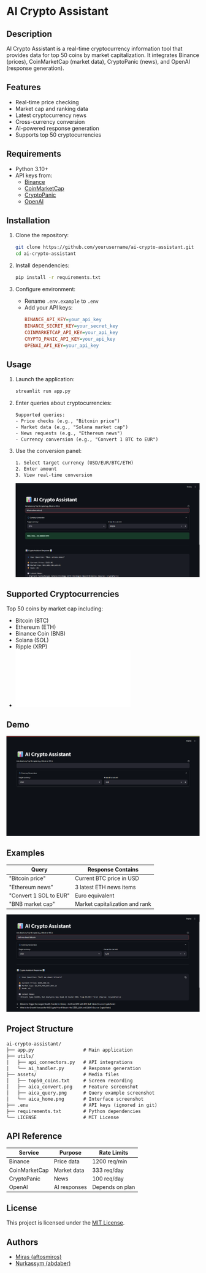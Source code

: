 # AI Crypto Assistant

## Description
AI Crypto Assistant is a real-time cryptocurrency information tool that provides data for top 50 coins by market capitalization. It integrates Binance (prices), CoinMarketCap (market data), CryptoPanic (news), and OpenAI (response generation).

## Features
- Real-time price checking
- Market cap and ranking data
- Latest cryptocurrency news
- Cross-currency conversion
- AI-powered response generation
- Supports top 50 cryptocurrencies

## Requirements
- Python 3.10+
- API keys from:
  - [Binance](https://www.binance.com/en/support/faq/how-to-create-api-keys-on-binance-360002502072)
  - [CoinMarketCap](https://coinmarketcap.com/api/)
  - [CryptoPanic](https://cryptopanic.com/developers/api/)
  - [OpenAI](https://platform.openai.com/api-keys)

## Installation
1. Clone the repository:
   ```bash
   git clone https://github.com/yourusername/ai-crypto-assistant.git
   cd ai-crypto-assistant
   ```

2. Install dependencies:
   ```bash
   pip install -r requirements.txt
   ```

3. Configure environment:
   - Rename `.env.example` to `.env`
   - Add your API keys:
     ```ini
     BINANCE_API_KEY=your_api_key
     BINANCE_SECRET_KEY=your_secret_key
     COINMARKETCAP_API_KEY=your_api_key
     CRYPTO_PANIC_API_KEY=your_api_key
     OPENAI_API_KEY=your_api_key
     ```

## Usage
1. Launch the application:
   ```bash
   streamlit run app.py
   ```

2. Enter queries about cryptocurrencies:
   ```
   Supported queries:
   - Price checks (e.g., "Bitcoin price")
   - Market data (e.g., "Solana market cap")
   - News requests (e.g., "Ethereum news")
   - Currency conversion (e.g., "Convert 1 BTC to EUR")
   ```

3. Use the conversion panel:
   ```
   1. Select target currency (USD/EUR/BTC/ETH)
   2. Enter amount
   3. View real-time conversion
   ```
   ![Convert Screenshot](./assets/aica_convert.png)

## Supported Cryptocurrencies
Top 50 coins by market cap including:
- Bitcoin (BTC)
- Ethereum (ETH)
- Binance Coin (BNB)
- Solana (SOL)
- Ripple (XRP)
- ![Full list available](./assets/top50_coins.txt)

## Demo
![Demo Screenshot](./assets/aica_home.png)

## Examples
| Query | Response Contains |
|-------|-------------------|
| "Bitcoin price" | Current BTC price in USD |
| "Ethereum news" | 3 latest ETH news items |
| "Convert 1 SOL to EUR" | Euro equivalent |
| "BNB market cap" | Market capitalization and rank |

![Interface Example](./assets/aica_query.png)

## Project Structure
```
ai-crypto-assistant/
├── app.py                  # Main application
├── utils/
│   ├── api_connectors.py   # API integrations
│   └── ai_handler.py       # Response generation
├── assets/                 # Media files
│   ├── top50_coins.txt     # Screen recording
│   ├── aica_convert.png    # Feature screenshot
│   ├── aica_query.png      # Query example screenshot
│   └── aica_home.png       # Interface screenshot
├── .env                    # API keys (ignored in git)
├── requirements.txt        # Python dependencies
└── LICENSE                 # MIT License
```

## API Reference
| Service | Purpose | Rate Limits |
|---------|---------|-------------|
| Binance | Price data | 1200 req/min |
| CoinMarketCap | Market data | 333 req/day |
| CryptoPanic | News | 100 req/day |
| OpenAI | AI responses | Depends on plan |

## License
This project is licensed under the [MIT License](./LICENSE).

## Authors
- [Miras (aftosmiros)](https://github.com/aftosmiros)
- [Nurkassym (abdaber)](https://github.com/abdaber)
